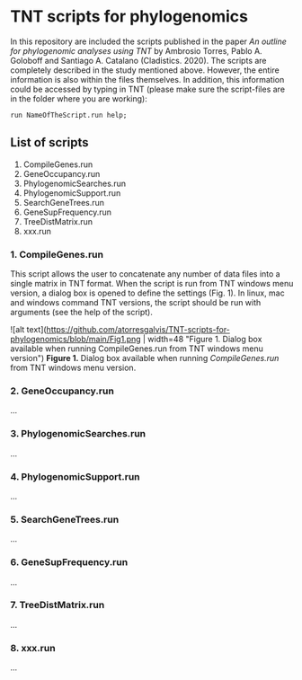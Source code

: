 # TNT scripts for phylogenomics
In this repository are included the scripts published in the paper *An outline for phylogenomic analyses using TNT* by Ambrosio Torres, Pablo A. Goloboff and Santiago A. Catalano (Cladistics. 2020).
The scripts are completely described in the study mentioned above. However, the entire information is also within the files themselves. In addition, this information could be accessed by typing in TNT (please make sure the script-files are in the folder where you are working):

    run NameOfTheScript.run help;

## List of scripts
<ol>
<li>CompileGenes.run</li>
<li>GeneOccupancy.run</li>
<li>PhylogenomicSearches.run</li>
<li>PhylogenomicSupport.run</li>
<li>SearchGeneTrees.run</li>
<li>GeneSupFrequency.run</li>
<li>TreeDistMatrix.run</li>
<li>xxx.run</li>
</ol>

### 1. CompileGenes.run
This script allows the user to concatenate any number of data files into a single matrix in TNT format. When the script is run from TNT windows menu version, a dialog box is opened to define the settings (Fig. 1). In linux, mac and windows command TNT versions, the script should be run with arguments (see the help of the script).


![alt text](https://github.com/atorresgalvis/TNT-scripts-for-phylogenomics/blob/main/Fig1.png | width=48 "Figure 1. Dialog box available when running CompileGenes.run from TNT windows menu version")
**Figure 1.** Dialog box available when running *CompileGenes.run* from TNT windows menu version.

### 2. GeneOccupancy.run
...

### 3. PhylogenomicSearches.run
...

### 4. PhylogenomicSupport.run
...

### 5. SearchGeneTrees.run
...

### 6. GeneSupFrequency.run
...

### 7. TreeDistMatrix.run
...

### 8. xxx.run
...


